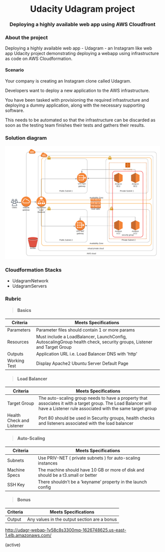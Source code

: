  <h1 align="center">Udacity Udagram project</h1>

  <h3 align="center">
    Deploying a highly available web app using AWS Cloudfront</h3>




### About the project

Deploying a highly available web app - Udagram  - an Instagram like web app
Udacity project demonstrating deploying a webapp using infrastructure as code on AWS Cloudformation.

#### Scenario
Your company is creating an Instagram clone called Udagram.

Developers want to deploy a new application to the AWS infrastructure.

You have been tasked with provisioning the required infrastructure and deploying a dummy application, along with the necessary supporting software.

This needs to be automated so that the infrastructure can be discarded as soon as the testing team finishes their tests and gathers their results.

### Solution diagram
![AWS Cloudformation network and servers](UdagramAWSArchitecture2.png?raw=true "Architecture Diagram")


### Cloudformation Stacks
* UdagramNetwork
* UdagramServers

### Rubric

>#### Basics
|Criteria|Meets Specifications|
|---|---|
|Parameters|Parameter files should contain 1 or more params
|Resources|Must include a LoadBalancer, LaunchConfig, AutoscalingGroup health check, security groups, Listener and Target Group
|Outputs|Application URL i.e. Load Balancer DNS with 'http'
|Working Test| Display Apache2 Ubuntu Server Default Page 


>#### Load Balancer
|Criteria|Meets Specifications|
|---|---|
|Target Group|The auto-scaling group needs to have a property that associates it with a target group. The Load Balancer will have a Listener rule associated with the same target group
|Health Check and Listener|Port 80 should be used in Security groups, health checks and listeners associated with the load balancer

>#### Auto-Scaling
|Criteria|Meets Specifications|
|---|---|
|Subnets|Use PRIV-NET ( private subnets ) for auto-scaling instances
|Machine Specs| The machine should have 10 GB or more of disk and should be a t3.small or better
|SSH Key|There shouldn’t be a ‘keyname’ property in the launch config

>#### Bonus
|Criteria|Meets Specifications|
|---|---|
|Output| Any values in the output section are a bonus

http://udagr-webap-1v58c8s3300mq-1626748625.us-east-1.elb.amazonaws.com/

(active)
